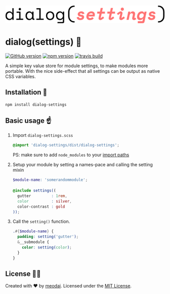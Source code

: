 ![dialog(size)](media/logo.png)
# dialog(settings) :book:
[![GitHub version](https://badge.fury.io/gh/meodai%2Fdialog-size.svg)](https://badge.fury.io/gh/meodai%2Fdialog-size)
[![npm version](https://badge.fury.io/js/dialog-size.svg)](https://badge.fury.io/js/dialog-size)
[![travis build](https://travis-ci.org/meodai/dialog-size.svg?branch=master)](https://travis-ci.org/meodai/dialog-size)

A simple key value store for module settings, to make modules more portable.
With the nice side-effect that all settings can be output as native CSS variables.

## Installation 💾

```
npm install dialog-settings
```

## Basic usage ☝️

1. Import `dialog-settings.scss`

    ```scss
    @import 'dialog-settings/dist/dialog-settings';
    ```
    PS: make sure to add `node_modules` to your [import paths](https://github.com/sass/node-sass#includepaths)

2. Setup your module by setting a names-pace and calling the setting mixin
    ```scss
    $module-name: 'somerandommodule';

    @include settings((
      gutter         : 1rem,
      color          : silver,
      color-contrast : gold
    ));
    ```

3. Call the `setting()` function.

    ```scss
    .#{$module-name} {
      padding: setting('gutter');
      &__submodule {
        color: setting(color);
      }
    }
    ```

## License 👮🏼

Created with ♥ by [meodai](//github.com/meodai). Licensed under the [MIT License](LICENSE).
